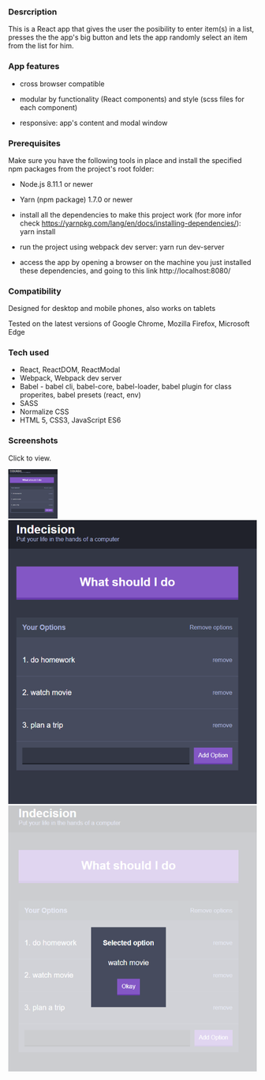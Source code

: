### Desrcription

This is a React app that gives the user the posibility to enter item(s) in a list, presses the the app's big button and lets the app randomly select an item from the list for him.

### App features

- cross browser compatible

- modular by functionality (React components) and style (scss files for each component)

- responsive: app's content and modal window

### Prerequisites

Make sure you have the following tools in place and install the specified npm packages from the project's root folder:

- Node.js 8.11.1 or newer

- Yarn (npm package) 1.7.0 or newer

- install all the dependencies to make this project work (for more infor check https://yarnpkg.com/lang/en/docs/installing-dependencies/): yarn install

- run the project using webpack dev server: yarn run dev-server

- access the app by opening a browser on the machine you just installed these dependencies, and going to this link http://localhost:8080/

### Compatibility

Designed for desktop and mobile phones, also works on tablets

Tested on the latest versions of Google Chrome, Mozilla Firefox, Microsoft Edge

### Tech used

- React, ReactDOM, ReactModal
- Webpack, Webpack dev server
- Babel - babel cli, babel-core, babel-loader, babel plugin for class properites, babel presets (react, env)
- SASS
- Normalize CSS
- HTML 5, CSS3, JavaScript ES6

### Screenshots

Click to view.

[<img src="https://github.com/rpuspana/indecisionApp/blob/master/item-list.PNG" width="100" height="100">](https://github.com/rpuspana/indecisionApp/blob/master/item-list.PNG)
![Alt text](item-list.png?raw=true "Item list")
![modal](modal.png)
